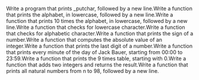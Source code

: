 Write a program that prints _putchar, followed by a new line.Write a function that prints the alphabet, in lowercase, followed by a new line.Write a function that prints 10 times the alphabet, in lowercase, followed by a new line.Write a function that checks for lowercase character.Write a function that checks for alphabetic character.Write a function that prints the sign of a number.Write a function that computes the absolute value of an integer.Write a function that prints the last digit of a number.Write a function that prints every minute of the day of Jack Bauer, starting from 00:00 to 23:59.Write a function that prints the 9 times table, starting with 0.Write a function that adds two integers and returns the result.Write a function that prints all natural numbers from n to 98, followed by a new line.
